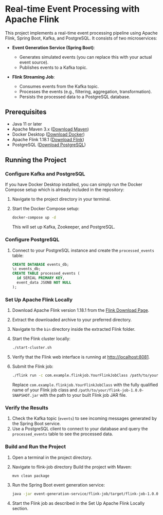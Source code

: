 # Real-time Event Processing with Apache Flink

This project implements a real-time event processing pipeline using Apache Flink, Spring Boot, Kafka, and PostgreSQL. It consists of two microservices:

- **Event Generation Service (Spring Boot)**:
  - Generates simulated events (you can replace this with your actual event source).
  - Publishes events to a Kafka topic.

- **Flink Streaming Job**:
  - Consumes events from the Kafka topic.
  - Processes the events (e.g., filtering, aggregation, transformation).
  - Persists the processed data to a PostgreSQL database.

## Prerequisites

- Java 11 or later
- Apache Maven 3.x ([Download Maven](https://maven.apache.org/download.cgi))
- Docker Desktop ([Download Docker](https://www.docker.com/products/docker-desktop))
- Apache Flink 1.18.1 ([Download Flink](https://flink.apache.org/downloads/))
- PostgreSQL ([Download PostgreSQL](https://www.postgresql.org/download/))

## Running the Project

### Configure Kafka and PostgreSQL

If you have Docker Desktop installed, you can simply run the Docker Compose setup which is already included in the repository:

1. Navigate to the project directory in your terminal.
2. Start the Docker Compose setup:

    ```bash
    docker-compose up -d
    ```

   This will set up Kafka, Zookeeper, and PostgreSQL.

### Configure PostgreSQL

1. Connect to your PostgreSQL instance and create the `processed_events` table:

    ```sql
    CREATE DATABASE events_db;
    \c events_db;
    CREATE TABLE processed_events (
      id SERIAL PRIMARY KEY,
      event_data JSONB NOT NULL
    );
    ```

### Set Up Apache Flink Locally

1. Download Apache Flink version 1.18.1 from the [Flink Download Page](https://flink.apache.org/downloads/).
2. Extract the downloaded archive to your preferred directory.
3. Navigate to the `bin` directory inside the extracted Flink folder.
4. Start the Flink cluster locally:

    ```bash
    ./start-cluster.sh
    ```

5. Verify that the Flink web interface is running at [http://localhost:8081](http://localhost:8081).

6. Submit the Flink job:

    ```bash
    ./flink run -c com.example.flinkjob.YourFlinkJobClass /path/to/your/flink-job-1.0.0-SNAPSHOT.jar
    ```

   Replace `com.example.flinkjob.YourFlinkJobClass` with the fully qualified name of your Flink job class and `/path/to/your/flink-job-1.0.0-SNAPSHOT.jar` with the path to your built Flink job JAR file.

### Verify the Results

1. Check the Kafka topic (`events`) to see incoming messages generated by the Spring Boot service.
2. Use a PostgreSQL client to connect to your database and query the `processed_events` table to see the processed data.

### Build and Run the Project

1. Open a terminal in the project directory.
2. Navigate to flink-job directory Build the project with Maven:

    ```bash
    mvn clean package
    ```

3. Run the Spring Boot event generation service:

    ```bash
    java -jar event-generation-service/flink-job/target/flink-job-1.0.0-SNAPSHOT.jar
    ```

4. Start the Flink job as described in the Set Up Apache Flink Locally section.
